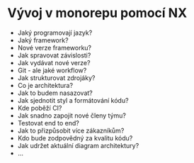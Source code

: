 # Vývoj v monorepu pomocí NX

* Jaký programovají jazyk?
* Jaký framework?
* Nové verze frameworku?
* Jak spravovat závislosti?
* Jak vydávat nové verze?
* Git - ale jaké workflow?
* Jak strukturovat zdrojáky?
* Co je architektura?
* Jak to budem nasazovat?
* Jak sjednotit styl a formátování kódu?
* Kde poběží CI?
* Jak snadno zapojit nové členy týmu?
* Testovat end to end?
* Jak to přizpůsobit více zákazníkům?
* Kdo bude zodpovědný za kvalitu kódu?
* Jak udržet aktuální diagram architektury?
* ...
